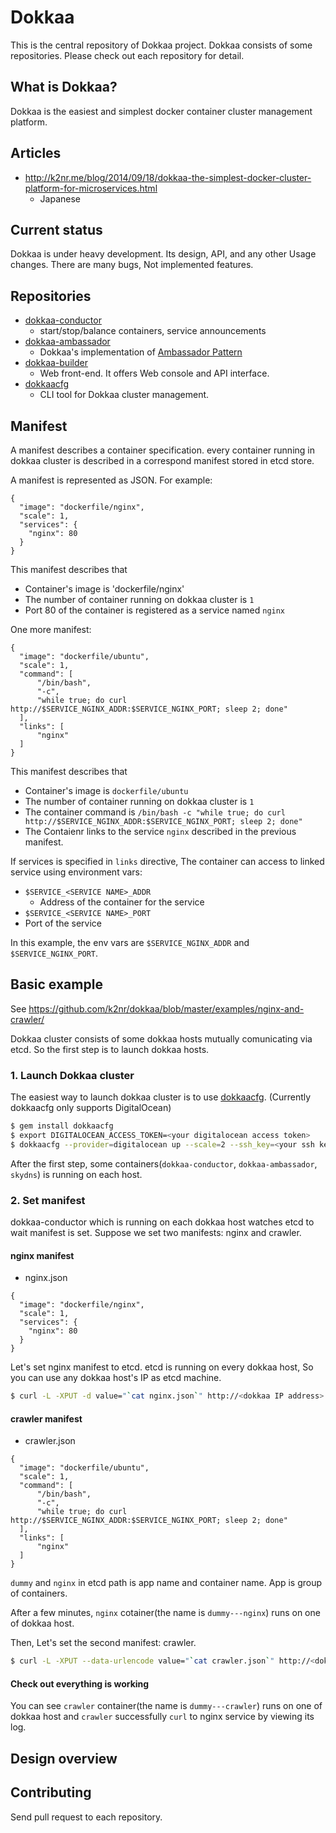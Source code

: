 # Dokkaa

This is the central repository of Dokkaa project.
Dokkaa consists of some repositories.
Please check out each repository for detail.

## What is Dokkaa?

Dokkaa is the easiest and simplest docker container cluster management platform.

## Articles

* http://k2nr.me/blog/2014/09/18/dokkaa-the-simplest-docker-cluster-platform-for-microservices.html
  * Japanese

## Current status

Dokkaa is under heavy development. Its design, API, and any other Usage changes. There are many bugs, Not implemented features.

## Repositories

* [dokkaa-conductor](https://github.com/k2nr/dokkaa-conductor)
  * start/stop/balance containers, service announcements
* [dokkaa-ambassador](https://github.com/k2nr/dokkaa-ambassador)
  * Dokkaa's implementation of [Ambassador Pattern](https://docs.docker.com/articles/ambassador_pattern_linking/)
* [dokkaa-builder](https://github.com/k2nr/dokkaa-builder)
  * Web front-end. It offers Web console and API interface.
* [dokkaacfg](https://github.com/k2nr/dokkaacfg)
  * CLI tool for Dokkaa cluster management.

## Manifest

A manifest describes a container specification. every container running in dokkaa cluster is described in a correspond manifest stored in etcd store.

A manifest is represented as JSON. For example:

```
{
  "image": "dockerfile/nginx",
  "scale": 1,
  "services": {
    "nginx": 80
  }
}
```

This manifest describes that

* Container's image is 'dockerfile/nginx'
* The number of container running on dokkaa cluster is `1`
* Port 80 of the container is registered as a service named `nginx`

One more manifest:

```
{
  "image": "dockerfile/ubuntu",
  "scale": 1,
  "command": [
      "/bin/bash",
      "-c",
      "while true; do curl http://$SERVICE_NGINX_ADDR:$SERVICE_NGINX_PORT; sleep 2; done"
  ],
  "links": [
      "nginx"
  ]
}
```

This manifest describes that

* Container's image is `dockerfile/ubuntu`
* The number of container running on dokkaa cluster is `1`
* The container command is `/bin/bash -c "while true; do curl http://$SERVICE_NGINX_ADDR:$SERVICE_NGINX_PORT; sleep 2; done"`
* The Contaienr links to the service `nginx` described in the previous manifest.

If services is specified in `links` directive, The container can access to linked service using environment vars:

* `$SERVICE_<SERVICE NAME>_ADDR`
  * Address of the container for the service
*  `$SERVICE_<SERVICE NAME>_PORT`
  * Port of the service

In this example, the env vars are `$SERVICE_NGINX_ADDR` and `$SERVICE_NGINX_PORT`.

## Basic example

See https://github.com/k2nr/dokkaa/blob/master/examples/nginx-and-crawler/

Dokkaa cluster consists of some dokkaa hosts mutually comunicating via etcd. So the first step is to launch dokkaa hosts.

### 1. Launch Dokkaa cluster

The easiest way to launch dokkaa cluster is to use [dokkaacfg](https://github.com/k2nr/dokkaacfg).
(Currently dokkaacfg only supports DigitalOcean)

```bash
$ gem install dokkaacfg
$ export DIGITALOCEAN_ACCESS_TOKEN=<your digitalocean access token>
$ dokkaacfg --provider=digitalocean up --scale=2 --ssh_key=<your ssh key name>
```

After the first step, some containers(`dokkaa-conductor`, `dokkaa-ambassador`, `skydns`) is running on each host.

### 2. Set manifest

dokkaa-conductor which is running on each dokkaa host watches etcd to wait manifest is set.
Suppose we set two manifests: nginx and crawler.

#### nginx manifest

* nginx.json

```
{
  "image": "dockerfile/nginx",
  "scale": 1,
  "services": {
    "nginx": 80
  }
}
```

Let's set nginx manifest to etcd. etcd is running on every dokkaa host, So you can use any dokkaa host's IP as etcd machine.

```bash
$ curl -L -XPUT -d value="`cat nginx.json`" http://<dokkaa IP address>:4001/v2/keys/apps/dummy/nginx/manifest
```

#### crawler manifest

* crawler.json

```
{
  "image": "dockerfile/ubuntu",
  "scale": 1,
  "command": [
      "/bin/bash",
      "-c",
      "while true; do curl http://$SERVICE_NGINX_ADDR:$SERVICE_NGINX_PORT; sleep 2; done"
  ],
  "links": [
      "nginx"
  ]
}
```

`dummy` and `nginx` in etcd path is app name and container name. App is group of containers.

After a few minutes, `nginx` cotainer(the name is `dummy---nginx`) runs on one of dokkaa host.

Then, Let's set the second manifest: crawler.

```bash
$ curl -L -XPUT --data-urlencode value="`cat crawler.json`" http://<dokkaa IP address>:4001/v2/keys/apps/dummy/crawler/manifest
```

#### Check out everything is working

You can see `crawler` container(the name is `dummy---crawler`) runs on one of dokkaa host and `crawler` successfully `curl` to nginx service by viewing its log.

## Design overview

## Contributing

Send pull request to each repository.
